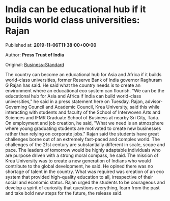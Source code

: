 
# India can be educational hub if it builds world class universities: Rajan

Published at: **2019-11-06T11:38:00+00:00**

Author: **Press Trust of India**

Original: [Business-Standard](https://www.business-standard.com/article/education/india-can-be-educational-hub-if-it-builds-world-class-universities-rajan-119110601165_1.html)

The country can become an educational hub for Asia and Africa if it builds world-class universities, former Reserve Bank of India governor Raghuram G Rajan has said.
He said what the country needs is to create an environment where an educational eco system can flourish.
"We can be the educational hub for Asia and Africa if India can build world-class universities," he said in a press statement here on Tuesday.
Rajan, advisor-Governing Council and Academic Council, Krea University, said this while interacting with students and faculty of the School of Interwoven Arts and Sciences and IFMR Graduate School of Business at nearby Sri City, Tada.
On employment and job creation, he said, "What we need is an atmosphere where young graduating students are motivated to create new businesses rather than relying on corporate jobs."
Rajan said the students have great challenges borne out of an extremely fast-paced and complex world.
The challenges of the 21st century are substantially different in scale, scope and pace. The leaders of tomorrow would be highly adaptable individuals who are purpose driven with a strong moral compass, he said.
The mission of Krea University was to create a new generation of Indians who would contribute to the global development, he said.
He opined there was no shortage of talent in the country. What was required was creation of an eco system that provided high-quality education to all, irrespective of their social and economic status.
Rajan urged the students to be courageous and develop a spirit of curiosity that questions everything, learn from the past and take bold new steps for the future, the release said.
